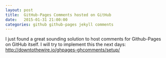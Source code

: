 ```yaml
---
layout: post
title:  GitHub-Pages Comments hosted on GitHub
date:   2015-01-31 21:00:00
categories: github github-pages jekyll comments
---
```


I just found a great sounding solution to host comments for Github-Pages on GitHub itself.
I will try to implement this the next days: http://downtothewire.io/ghpages-ghcomments/setup/
